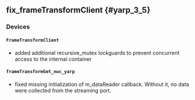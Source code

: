 fix_frameTransformClient {#yarp_3_5}
-------------------

### Devices

#### `FrameTransformClient`

* added additional recursive_mutex lockguards to prevent concurrent access to the internal container

#### `frameTransformGet_nwc_yarp`

* fixed missing initialization of m_dataReader callback. Without it, no data were collected from the streaming port.
